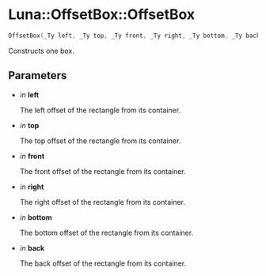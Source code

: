 # Luna::OffsetBox::OffsetBox

```c++
OffsetBox(_Ty left, _Ty top, _Ty front, _Ty right, _Ty bottom, _Ty back)
```

Constructs one box. 



## Parameters
* *in* **left**

    The left offset of the rectangle from its container. 

* *in* **top**

    The top offset of the rectangle from its container. 

* *in* **front**

    The front offset of the rectangle from its container. 

* *in* **right**

    The right offset of the rectangle from its container. 

* *in* **bottom**

    The bottom offset of the rectangle from its container. 

* *in* **back**

    The back offset of the rectangle from its container. 

